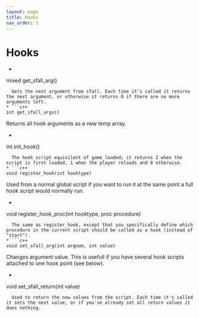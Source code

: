 ```yaml
---
layout: page
title: Hooks
nav_order: 3
---
```


# Hooks
* ```c++
mixed get_sfall_arg()
```
  Gets the next argument from sfall. Each time it's called it returns the next argument, or otherwise it returns 0 if there are no more arguments left.
* ```c++
int get_sfall_args()
```
  Returns all hook arguments as a new temp array.
* ```c++
int init_hook()
```
  The hook script equivilent of game_loaded; it returns 2 when the script is first loaded, 1 when the player reloads and 0 otherwise.
* ```c++
void register_hook(int hooktype)
```
  Used from a normal global script if you want to run it at the same point a full hook script would normally run.
* ```c++
void register_hook_proc(int hooktype, proc procedure)
```
  The same as register_hook, except that you specifically define which procedure in the current script should be called as a hook (instead of "start").
* ```c++
void set_sfall_arg(int argnum, int value)
```
  Changes argument value. This is usefull if you have several hook scripts attached to one hook point (see below).
* ```c++
void set_sfall_return(int value)
```
  Used to return the new values from the script. Each time it's called it sets the next value, or if you've already set all return values it does nothing.
